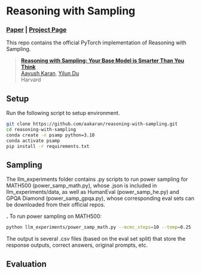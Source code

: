 # Reasoning with Sampling

### [Paper]() | [Project Page](https://aakaran.github.io/training_free_reasoning/)


This repo contains the official PyTorch implementation of Reasoning with Sampling.
> [**Reasoning with Sampling: Your Base Model is Smarter Than You Think**]()<br>
> [Aayush Karan](https://aakaran.github.io/), [Yilun Du](https://yilundu.github.io/)
> <br>Harvard<br>



## Setup

Run the following script to setup environment.

```bash
git clone https://github.com/aakaran/reasoning-with-sampling.git
cd reasoning-with-sampling
conda create -n psamp python=3.10
conda activate psamp
pip install -r requirements.txt
```


## Sampling
The llm_experiments folder contains .py scripts to run power sampling for MATH500 (power_samp_math.py), whose .json is included in llm_experiments/data, as well as HumanEval (power_samp_he.py) and GPQA Diamond (power_samp_gpqa.py), whose corresponding eval sets can be downloaded from their official repos. 

**.** To run power sampling on MATH500:
```bash
python llm_experiments/power_samp_math.py --mcmc_steps=10 --temp=0.25 --seed=0 --model=qwen_math
```
The output is several .csv files (based on the eval set split) that store the response outputs, correct answers, original prompts, etc.

## Evaluation


